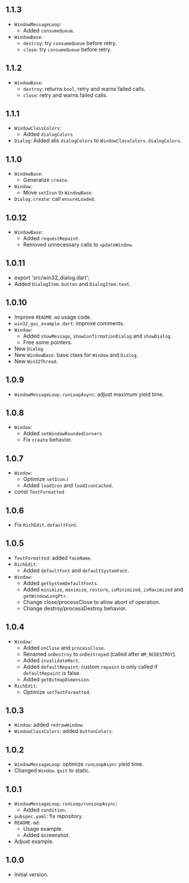 ## 1.1.3

- `WindowMessageLoop`:
  - Added `consumeQueue`.
- `WindowBase`:
  - `destroy`: try `consumeQueue` before retry.
  - `close`: try `consumeQueue` before retry.

## 1.1.2

- `WindowBase`:
  - `destroy`: returns `bool`, retry and warns failed calls.
  - `close`: retry and warns failed calls.

## 1.1.1

- `WindowClassColors`:
  - Added `dialogColors`
- `Dialog`: Added alis `dialogColors` to `WindowClassColors.dialogColors`.

## 1.1.0

- `WindowBase`:
  - Generalize `create`.
- `Window`:
  - Move `setIcon` to `WindowBase`.
- `Dialog.create`: call `ensureLoaded`.

## 1.0.12

- `WindowBase`:
  - Added `requestRepaint`.
  - Removed unnecessary calls to `updateWindow`.

## 1.0.11

- export 'src/win32_dialog.dart';
- Added `DialogItem.button` and `DialogItem.text`.

## 1.0.10

- Improve `README.md` usage code.
- `win32_gui_example.dart`: improve comments.
- `Window`:
  - Added `showMessage`, `showConfirmationDialog` and `showDialog`.
  - Free some pointers.
- New `Dialog`.
- New `WindowBase`: base class for `Window` and `Dialog`.
- New `Win32Thread`.

## 1.0.9

- `WindowMessageLoop.runLoopAsync`: adjust maximum yield time. 

## 1.0.8

- `Window`:
  - Added `setWindowRoundedCorners`
  - Fix `create` behavior.

## 1.0.7

- `Window`:
  - Optimize `setIcon`.i
  - Added `loadIcon` and `loadIconCached`.
- const `TextFormatted`

## 1.0.6

- Fix `RichEdit.defaultFont`.

## 1.0.5

- `TextFormatted`: added `faceName`.
- `RichEdit`:
  - Added `defaultFont` and `defaultSystemFont`.
- `Window`:
  - Added `getSystemDefaultFonts`.
  - Added `minimize`, `maximize`, `restore`, `isMinimized`, `isMaximized` and `getWindowLongPtr`.
  - Change close/processClose to allow abort of operation.
  - Change destroy/processDestroy behavior.

## 1.0.4

- `Window`:
  - Added `onClose` and `processClose`.
  - Renamed `onDestroy` to `onDestroyed` (called after `WM_NCDESTROY`).
  - Added `invalidateRect`.
  - Added `defaultRepaint`: custom `repaint` is only called if `defaultRepaint` is false.
  - Added `getBitmapDimension`.
- `RichEdit`:
  - Optimize `setTextFormatted`.

## 1.0.3

- `Window`: added `redrawWindow`.
- `WindowClassColors`: added `buttonColors`.

## 1.0.2

- `WindowMessageLoop`: optimize `runLoopAsync` yield time.
- Changed `Window.quit` to static.

## 1.0.1

- `WindowMessageLoop.runLoop/runLoopAsync`:
  - Added `condition`.
- `pubspec.yaml`: fix repository.
- `README.md`:
  - Usage example.
  - Added screenshot.
- Adjust example.

## 1.0.0

- Initial version.
